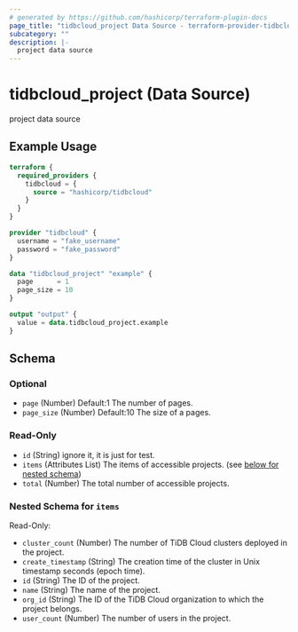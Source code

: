 ```yaml
---
# generated by https://github.com/hashicorp/terraform-plugin-docs
page_title: "tidbcloud_project Data Source - terraform-provider-tidbcloud"
subcategory: ""
description: |-
  project data source
---
```


# tidbcloud_project (Data Source)

project data source

## Example Usage

```terraform
terraform {
  required_providers {
    tidbcloud = {
      source = "hashicorp/tidbcloud"
    }
  }
}

provider "tidbcloud" {
  username = "fake_username"
  password = "fake_password"
}

data "tidbcloud_project" "example" {
  page      = 1
  page_size = 10
}

output "output" {
  value = data.tidbcloud_project.example
}
```

<!-- schema generated by tfplugindocs -->
## Schema

### Optional

- `page` (Number) Default:1 The number of pages.
- `page_size` (Number) Default:10 The size of a pages.

### Read-Only

- `id` (String) ignore it, it is just for test.
- `items` (Attributes List) The items of accessible projects. (see [below for nested schema](#nestedatt--items))
- `total` (Number) The total number of accessible projects.

<a id="nestedatt--items"></a>
### Nested Schema for `items`

Read-Only:

- `cluster_count` (Number) The number of TiDB Cloud clusters deployed in the project.
- `create_timestamp` (String) The creation time of the cluster in Unix timestamp seconds (epoch time).
- `id` (String) The ID of the project.
- `name` (String) The name of the project.
- `org_id` (String) The ID of the TiDB Cloud organization to which the project belongs.
- `user_count` (Number) The number of users in the project.


